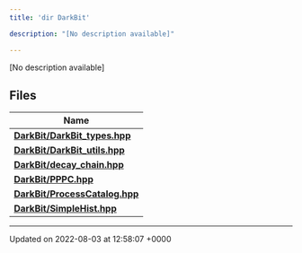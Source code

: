 ```yaml
---
title: 'dir DarkBit'

description: "[No description available]"

---
```







[No description available]

## Files

| Name           |
| -------------- |
| **[DarkBit/DarkBit_types.hpp](/documentation/code/gambit_sphinx/files/darkbit__types_8hpp/#file-darkbit-types.hpp)**  |
| **[DarkBit/DarkBit_utils.hpp](/documentation/code/gambit_sphinx/files/darkbit__utils_8hpp/#file-darkbit-utils.hpp)**  |
| **[DarkBit/decay_chain.hpp](/documentation/code/gambit_sphinx/files/decay__chain_8hpp/#file-decay-chain.hpp)**  |
| **[DarkBit/PPPC.hpp](/documentation/code/gambit_sphinx/files/pppc_8hpp/#file-pppc.hpp)**  |
| **[DarkBit/ProcessCatalog.hpp](/documentation/code/gambit_sphinx/files/processcatalog_8hpp/#file-processcatalog.hpp)**  |
| **[DarkBit/SimpleHist.hpp](/documentation/code/gambit_sphinx/files/simplehist_8hpp/#file-simplehist.hpp)**  |






-------------------------------

Updated on 2022-08-03 at 12:58:07 +0000
